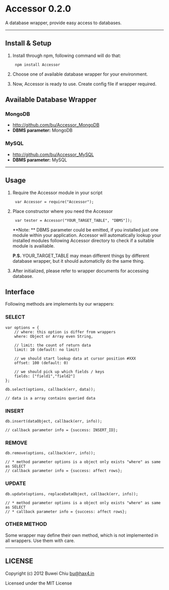 # Accessor 0.2.0

A database wrapper, provide easy access to databases.

---

## Install & Setup

1. Install through npm, following command will do that:

		npm install Accessor
		
2. Choose one of available database wrapper for your environment.

3. Now, Accessor is ready to use. Create config file if wrapper required.

## Available Database Wrapper

### MongoDB
* http://github.com/bu/Accessor_MongoDB 
* **DBMS parameter:** MongoDB

### MySQL

* http://github.com/bu/Accessor_MySQL
* **DBMS parameter:** MySQL 

---

## Usage

1. Require the Accessor module in your script

		var Accessor = require("Accessor");

2. Place constructor where you need the Accessor

		var tester = Accessor("YOUR_TARGET_TABLE", "DBMS"]);
		
	**Note: ** DBMS parameter could be emitted, if you installed just one module within your application. Accessor will automatically lookup your installed modules following Accessor directory to check if a suitable module is availiable.
	
	**P.S.** YOUR_TARGET_TABLE may mean different things by different database wrapper, but it should automaticlly do the same thing.

3. After initialized, please refer to wrapper documents for accessing database.

## Interface

Following methods are implements by our wrappers:

### SELECT

	var options = {
		// where: this option is differ from wrappers
		where: Object or Array even String,
		
		// limit: the count of return data
		limit: 10 (default: no limit)
		
		// we should start lookup data at cursor position #XXX
		offset: 100 (default: 0)
		
		// we should pick up which fields / keys
		fields: ["field1","field2"]
	};
	
	db.select(options, callback(err, data));
	
	// data is a array contains queried data 

### INSERT

	db.insert(dataObject, callback(err, info));
	
	// callback parameter info = {success: INSERT_ID};
	
### REMOVE

	db.remove(options, callback(err, info));
	
	// * method parameter options is a object only exists "where" as same as SELECT
	// callback parameter info = {success: affect rows};
	
### UPDATE

	db.update(options, replaceDataObject, callback(err, info));
	
	// * method parameter options is a object only exists "where" as same as SELECT
	// * callback parameter info = {success: affect rows};

### OTHER METHOD

Some wrapper may define their own method, which is not implemented in all wrappers. Use them with care.

---

## LICENSE

Copyright (c) 2012 Buwei Chiu <bu@hax4.in>

Licensed under the MIT License
